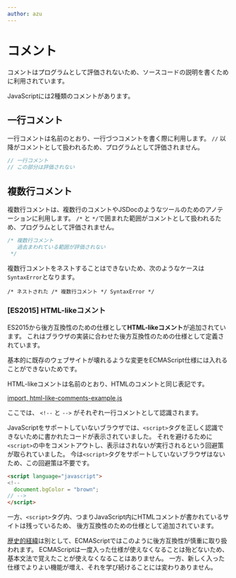 ```yaml
---
author: azu
---
```


# コメント

コメントはプログラムとして評価されないため、ソースコードの説明を書くために利用されています。

JavaScriptには2種類のコメントがあります。

## 一行コメント

一行コメントは名前のとおり、一行づつコメントを書く際に利用します。
`//` 以降がコメントとして扱われるため、プログラムとして評価されません。

```js
// 一行コメント
// この部分は評価されない
```

## 複数行コメント

複数行コメントは、複数行のコメントやJSDocのようなツールのためのアノテーションに利用します。
`/*` と `*/`で囲まれた範囲がコメントとして扱われるため、プログラムとして評価されません。

 
```js
/* 複数行コメント
   過去まわれている範囲が評価されない
 */
```

複数行コメントをネストすることはできないため、次のようなケースは`SyntaxError`となります。

```
/* ネストされた /* 複数行コメント */ SyntaxError */
```

### [ES2015] HTML-likeコメント 

ES2015から後方互換性のための仕様として**HTML-likeコメント**が追加されています。
これはブラウザの実装に合わせた後方互換性のための仕様として定義されています。

基本的に既存のウェブサイトが壊れるような変更をECMAScript仕様には入れることができないためです。

HTML-likeコメントは名前のとおり、HTMLのコメントと同じ表記です。

[import, html-like-comments-example.js](src/html-like-comments-example.js)

ここでは、 `<!--` と `-->` がそれぞれ一行コメントとして認識されます。

JavaScriptをサポートしていないブラウザでは、`<script>`タグを正しく認識できないために書かれたコードが表示されていました。
それを避けるために`<script>`の中をコメントアウトし、表示はされないが実行されるという回避策が取られていました。
今は`<script>`タグをサポートしていないブラウザはないため、この回避策は不要です。

```html
<script language="javascript">
<!--
  document.bgColor = "brown";
// -->
</script>
```

一方、`<script>`タグ内、つまりJavaScript内にHTMLコメントが書かれているサイトは残っているため、
後方互換性のための仕様として追加されています。

[歴史的経緯][ES6 In Depth: Arrow functions]は別として、ECMAScriptではこのように後方互換性が慎重に取り扱われます。
ECMAScriptは一度入った仕様が使えなくなることは殆どないため、基本文法で覚えたことが使えなくなることはありません。
一方、新しく入った仕様でよりよい機能が増え、それを学び続けることには変わりありません。

[Annex B (normative)]: http://www.ecma-international.org/ecma-262/6.0/#sec-additional-ecmascript-features-for-web-browsers
[ES6 In Depth: Arrow functions]: https://dev.mozilla.jp/2016/03/es6-in-depth-arrow-functions/ "ES6 In Depth: Arrow functions | Mozilla Developer Street (modest)"
